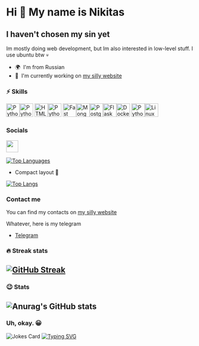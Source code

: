 Hi 👋 My name is Nikitas
=====================
I haven't chosen my sin yet
---------------------------
Im mostly doing web development, but Im also interested in low-level stuff. I use ubuntu btw 💀

* 🌍  I'm from Russian
* 🚀  I'm currently working on [my silly website](https://nikitos555xp.github.io/AdminDoshard/)

### ⚡️ Skills


<p align="left">
<a href="https://www.python.org/" target="_blank" rel="noreferrer"><img src="https://raw.githubusercontent.com/danielcranney/readme-generator/main/public/icons/skills/python-colored.svg" width="36" height="36" alt="Python" /></a><a href="https://www.java.com/ru/" target="_blank" rel="noreferrer"><img src="https://raw.githubusercontent.com/danielcranney/readme-generator/main/public/icons/skills/java.svg" width="36" height="36" alt="Python" /></a>
<a href="https://developer.mozilla.org/en-US/docs/Glossary/HTML5" target="_blank" rel="noreferrer"><img src="https://raw.githubusercontent.com/danielcranney/readme-generator/main/public/icons/skills/html5-colored.svg" width="36" height="36" alt="HTML5" /></a><a href="https://www.javascript.com/" target="_blank" rel="noreferrer"><img src="https://raw.githubusercontent.com/danielcranney/readme-generator/main/public/icons/skills/javascript.svg" width="36" height="36" alt="Python" /></a>
<a href="https://fastapi.tiangolo.com/" target="_blank" rel="noreferrer"><img src="https://raw.githubusercontent.com/danielcranney/readme-generator/main/public/icons/skills/fastapi-colored.svg" width="36" height="36" alt="Fast API" /></a><a href="https://www.mongodb.com/" target="_blank" rel="noreferrer"><img src="https://raw.githubusercontent.com/danielcranney/readme-generator/main/public/icons/skills/mongodb-colored.svg" width="36" height="36" alt="MongoDB" /></a><a href="https://www.postgresql.org/" target="_blank" rel="noreferrer"><img src="https://raw.githubusercontent.com/danielcranney/readme-generator/main/public/icons/skills/postgresql-colored.svg" width="36" height="36" alt="PostgreSQL" /></a><a href="https://flask.palletsprojects.com/en/2.0.x/" target="_blank" rel="noreferrer"><img src="https://raw.githubusercontent.com/danielcranney/readme-generator/main/public/icons/skills/flask-colored.svg" width="36" height="36" alt="Flask" /></a><a href="https://www.docker.com/" target="_blank" rel="noreferrer"><img src="https://raw.githubusercontent.com/danielcranney/readme-generator/main/public/icons/skills/docker-colored.svg" width="36" height="36" alt="Docker" /></a>
<a href="https://www.php.net/" target="_blank" rel="noreferrer"><img src="https://raw.githubusercontent.com/danielcranney/readme-generator/main/public/icons/skills/php.svg" width="36" height="36" alt="Python" /></a><a href="https://www.linux.org" target="_blank" rel="noreferrer"><img src="https://raw.githubusercontent.com/danielcranney/readme-generator/main/public/icons/skills/linux-colored.svg" width="36" height="36" alt="Linux" /></a></p>

### Socials
<p align="left"> <a href="https://github.com/Nikitos555xp" target="_blank" rel="noreferrer"> <picture> <source media="(prefers-color-scheme: dark)" srcset="https://raw.githubusercontent.com/danielcranney/readme-generator/main/public/icons/socials/github-dark.svg" /> <source media="(prefers-color-scheme: light)" srcset="https://raw.githubusercontent.com/danielcranney/readme-generator/main/public/icons/socials/github.svg" /> <img src="https://raw.githubusercontent.com/danielcranney/readme-generator/main/public/icons/socials/github.svg" width="32" height="32" /> </picture> </a></p>

<a href="https://github.com/nikitos555xp" align="left"><img src="https://github-readme-stats.vercel.app/api/top-langs/?username=nikitos555xp&langs_count=10&title_color=64748b&text_color=ffffff&icon_color=0891b2&bg_color=1c1917&hide_border=true&locale=en&custom_title=Top%20%Languages" alt="Top Languages" /></a>

* Compact layout 👾

[![Top Langs](https://github-readme-stats.vercel.app/api/top-langs/?username=nikitos555xp&layout=compact&title_color=64748b&text_color=ffffff&icon_color=0891b2&bg_color=1c1917&hide_border=true&locale=en&)](https://github.com/anuraghazra/github-readme-stats)

### Contact me
You can find my contacts on [my silly website](https://nikitos555xp.github.io/AdminDoshard/)

Whatever, here is my telegram
* [Telegram](https://t.me/NikPyPs555PAP)

### 🔥 Streak stats

[![GitHub Streak](https://github-readme-streak-stats.herokuapp.com/?user=nikitos555xp&theme=dark)](https://git.io/streak-stats)
---------------------------

###  😉 Stats

![Anurag's GitHub stats](https://github-readme-stats.vercel.app/api?username=nikitos555xp&show_icons=true&theme=dark)
---------------------------

### Uh, okay. 😀

![Jokes Card](https://readme-jokes.vercel.app/api)
[![Typing SVG](https://readme-typing-svg.herokuapp.com?font=Jacquarda+Bastarda+9&pause=1000&color=FFFFFF&background=FF2C5000&random=false&width=435&lines=NikPyPs555PAP)](https://git.io/typing-svg)
